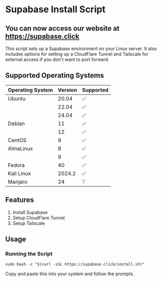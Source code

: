 # Supabase Install Script

## You can now access our website at https://supabase.click

This script sets up a Supabase environment on your Linux server. It also includes options for setting up a CloudFlare Tunnel and Tailscale for external access if you don't want to port forward.

## Supported Operating Systems
| Operating System | Version | Supported          
| ---------------- | ------- | ------------------ 
| Ubuntu           | 20.04   | :white_check_mark:
|                  | 22.04   | :white_check_mark:
|                  | 24.04   | :white_check_mark:
| Debian           | 11      | :white_check_mark:
|                  | 12      | :white_check_mark:
| CentOS           | 9       | :white_check_mark:
| AlmaLinux        | 8       | :white_check_mark:
|                  | 9       | :white_check_mark:
| Fedora           | 40      | :white_check_mark:
| Kali Linux       | 2024.2  | :white_check_mark:
| Manjaro          | 24      | :grey_question:

## Features

1. Install Supabase
2. Setup CloudFlare Tunnel
3. Setup Tailscale

## Usage

### Running the Script

```
sudo bash -c "$(curl -sSL https://supabase.click/install.sh)"
```
Copy and paste this into your system and follow the prompts.
